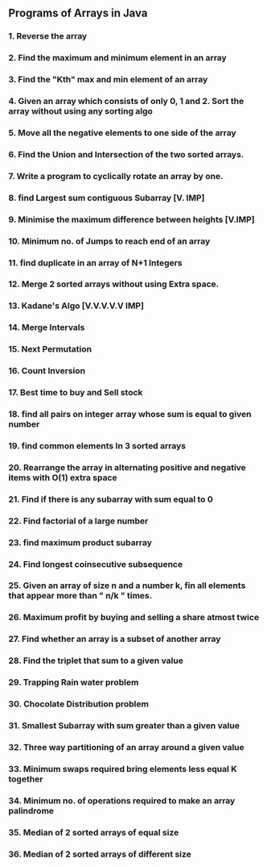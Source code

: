 ## Programs of Arrays in Java
### 1.	Reverse the array 
### 2.	Find the maximum and minimum element in an array
### 3.	Find the "Kth" max and min element of an array
### 4.	Given an array which consists of only 0, 1 and 2. Sort the array without using any sorting algo
### 5.	Move all the negative elements to one side of the array
### 6.	Find the Union and Intersection of the two sorted arrays.
### 7.	Write a program to cyclically rotate an array by one.
### 8.	find Largest sum contiguous Subarray [V. IMP]
### 9.	Minimise the maximum difference between heights [V.IMP]
### 10.	Minimum no. of Jumps to reach end of an array
### 11.	find duplicate in an array of N+1 Integers
### 12.	Merge 2 sorted arrays without using Extra space.
### 13.	Kadane's Algo [V.V.V.V.V IMP]
### 14.	Merge Intervals
### 15.	Next Permutation
### 16.	Count Inversion
### 17.	Best time to buy and Sell stock
### 18.	find all pairs on integer array whose sum is equal to given number
### 19.	find common elements In 3 sorted arrays
### 20.	Rearrange the array in alternating positive and negative items with O(1) extra space
### 21.	Find if there is any subarray with sum equal to 0
### 22.	Find factorial of a large number
### 23.	find maximum product subarray
### 24.	Find longest coinsecutive subsequence
### 25.	Given an array of size n and a number k, fin all elements that appear more than " n/k " times.
### 26.	Maximum profit by buying and selling a share atmost twice
### 27.	Find whether an array is a subset of another array
### 28.	Find the triplet that sum to a given value
### 29.	Trapping Rain water problem
### 30.	Chocolate Distribution problem
### 31.	Smallest Subarray with sum greater than a given value
### 32.	Three way partitioning of an array around a given value
### 33.	Minimum swaps required bring elements less equal K together
### 34.	Minimum no. of operations required to make an array palindrome
### 35.	Median of 2 sorted arrays of equal size
### 36.	Median of 2 sorted arrays of different size


